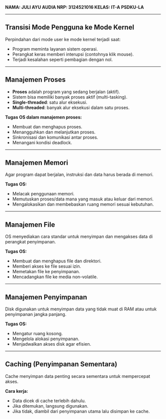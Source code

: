 ﻿**NAMA: JULI AYU AUDIA 
NRP: 3124521016
KELAS: IT-A PSDKU-LA**

---------------------------------


## Transisi Mode Pengguna ke Mode Kernel
Perpindahan dari mode user ke mode kernel terjadi saat:
- Program meminta layanan sistem operasi.
- Perangkat keras memberi interupsi (contohnya klik mouse).
- Terjadi kesalahan seperti pembagian dengan nol.

---

## Manajemen Proses
- **Proses** adalah program yang sedang berjalan (aktif).
- Sistem bisa memiliki banyak proses aktif (multi-tasking).
- **Single-threaded**: satu alur eksekusi.
- **Multi-threaded**: banyak alur eksekusi dalam satu proses.

**Tugas OS dalam manajemen proses:**
- Membuat dan menghapus proses.
- Menangguhkan dan melanjutkan proses.
- Sinkronisasi dan komunikasi antar proses.
- Menangani kondisi deadlock.

---

## Manajemen Memori
Agar program dapat berjalan, instruksi dan data harus berada di memori.

**Tugas OS:**
- Melacak penggunaan memori.
- Memutuskan proses/data mana yang masuk atau keluar dari memori.
- Mengalokasikan dan membebaskan ruang memori sesuai kebutuhan.

---

## Manajemen File
OS menyediakan cara standar untuk menyimpan dan mengakses data di perangkat penyimpanan.

**Tugas OS:**
- Membuat dan menghapus file dan direktori.
- Memberi akses ke file sesuai izin.
- Memetakan file ke penyimpanan.
- Mencadangkan file ke media non-volatile.

---

## Manajemen Penyimpanan
Disk digunakan untuk menyimpan data yang tidak muat di RAM atau untuk penyimpanan jangka panjang.

**Tugas OS:**
- Mengatur ruang kosong.
- Mengelola alokasi penyimpanan.
- Menjadwalkan akses disk agar efisien.

---

## Caching (Penyimpanan Sementara)
Cache menyimpan data penting secara sementara untuk mempercepat akses.

**Cara kerja:**
- Data dicek di cache terlebih dahulu.
- Jika ditemukan, langsung digunakan.
- Jika tidak, diambil dari penyimpanan utama lalu disimpan ke cache.


